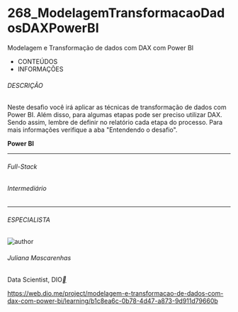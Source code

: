 # 268_ModelagemTransformacaoDadosDAXPowerBI
Modelagem e Transformação de dados com DAX com Power BI



- CONTEÚDOS
- INFORMAÇÕES

###### DESCRIÇÃO

Neste desafio você irá aplicar as técnicas de transformação de dados com Power BI. Além disso, para algumas etapas pode ser preciso utilizar DAX. Sendo assim, lembre de definir no relatório cada etapa do processo. Para mais informações verifique a aba "Entendendo o desafio".

**Power BI**

------

###### Full-Stack

###### Intermediário

------

###### ESPECIALISTA

![author](https://hermes.dio.me/users/author/photos/a3d71bed-2938-4df8-95e1-3d4181cad1c3.png)

###### Juliana Mascarenhas

Data Scientist, DIO[**](https://www.linkedin.com/in/juliana-mascarenhas-00349426/)



https://web.dio.me/project/modelagem-e-transformacao-de-dados-com-dax-com-power-bi/learning/b1c8ea6c-0b78-4d47-a873-9d911d79660b
